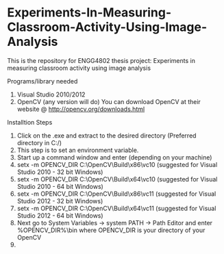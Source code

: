 Experiments-In-Measuring-Classroom-Activity-Using-Image-Analysis
================================================================

This is the repository for ENGG4802 thesis project: Experiments in measuring classroom activity using image analysis

Programs/library needed
1) Visual Studio 2010/2012
2) OpenCV (any version will do)
You can download OpenCV at their website @ http://opencv.org/downloads.html

Installtion Steps

1. Click on the .exe and extract to the desired directory (Preferred directory in C:/)
2. This step is to set an environment variable. 
3. Start up a command window and enter (depending on your machine)
4. setx -m OPENCV_DIR C:\OpenCV\Build\x86\vc10     (suggested for Visual Studio 2010 - 32 bit Windows)
5. setx -m OPENCV_DIR C:\OpenCV\Build\x64\vc10     (suggested for Visual Studio 2010 - 64 bit Windows)
6. setx -m OPENCV_DIR C:\OpenCV\Build\x86\vc11     (suggested for Visual Studio 2012 - 32 bit Windows)
7. setx -m OPENCV_DIR C:\OpenCV\Build\x64\vc11     (suggested for Visual Studio 2012 - 64 bit Windows)
4. Next go to System Variables -> system PATH -> Path Editor and enter %OPENCV_DIR%\bin where OPENCV_DIR is your directory of your OpenCV
5. 
